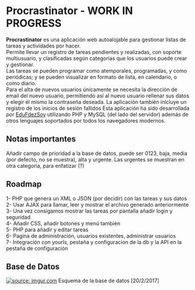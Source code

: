 # Procrastinator - WORK IN PROGRESS
<b>Procrastinator</b> es una aplicación web autoalojable para gestionar listas de tareas y actividades por hacer.  
Permite llevar un registro de tareas pendientes y realizadas, con soporte multiusuario, y clasificadas según categorías que los usuarios puede crear y gestionar.  
Las tareas se pueden programar como atemporales, programadas, y como periódicas; y se pueden visualizar en formato de lista, en calendario, o como diario.  
Para el alta de nuevos usuarios únicamente se necesita la dirección de email del nuevo usuario, permitiendo así al nuevo usuario rellenar sus datos y elegir él mismo la contraseña deseada. La aplicación también inlcluye un registro de los inicios de sesión fallidos
Esta aplicación ha sido desarrollada por <a href="https://twitter.com/EduFdezSoy">EduFdezSoy</a> utilizando PHP y MySQL (del lado del servidor) además de otros lenguajes soportados por todos los navegadores modernos.

## Notas importantes
Añadir campo de prioridad a la base de datos, puede ser 0123, baja, media (por defecto, no se muestra), alta y urgente. Las urgentes se muestran en otra categoría, para enfatizar (?)

## Roadmap
1- PHP que genera un XML o JSON (por decidir) con las tareas y sus datos  
2- Usar AJAX para llamar, leer y mostrar el archivo generado anteriormente  
3- Una vez consigamos mostrar las tareas por pantalla añadir login y seguridad  
4- Añadir CSS, añadir botones y menú también  
5- PHP para añadir y editar tareas  
6- Pagina de administración, usuarios existentes, administrar usuarios  
7- Integración con yourls, pestaña y configuracion de la db y la API en la pestaña de configuración

## Base de Datos
<a href="http://imgur.com/wYUNQaf"><img src="http://i.imgur.com/wYUNQaf.png" title="source: imgur.com" /></a>
Esquema de la base de datos [20/2/2017]
